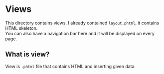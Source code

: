 # Views

This directory contains views. I already contained ```layout.phtml```, it contains HTML skeleton.  
You can also have a navigation bar here and it will be displayed on every page.

## What is view?

View is `.phtml` file that contains HTML and inserting given data.